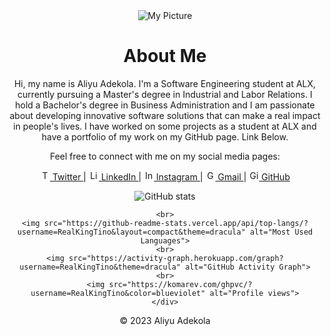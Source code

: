 </head>
<body>
  <div style="text-align:center;">
    <img src="https://pbs.twimg.com/profile_images/1635280999780356097/XCQeqNuy_400x400.jpg" alt="My Picture">
    <h1>About Me</h1>
    <p>Hi, my name is Aliyu Adekola. I'm a Software Engineering student at ALX, currently pursuing a Master's degree in Industrial and Labor Relations. I hold a Bachelor's degree in Business Administration and I am passionate about developing innovative software solutions that can make a real impact in people's lives. I have worked on some projects as a student at ALX and have a portfolio of my work on my GitHub page. Link Below.</p>
    <p>Feel free to connect with me on my social media pages:</p>
    <p>
      <a href="https://twitter.com/realkingtino">
  <img src="https://i.imgur.com/NkF5oei.png" alt="Twitter logo" style="height: 16px; width: 16px;">
  Twitter
</a> |
      <a href="https://www.linkedin.com/in/adekola-aliyu-a46484269">
<img class="logo" src="https://i.imgur.com/OQUXwNp.jpeg" alt="LinkedIn logo" style="height: 16px; width: 16px;">
LinkedIn
</a> |
      <a href="https://instagram.com/santiiino__">
<img class="logo" src="https://i.imgur.com/CxWbg0r.jpeg" alt="Instagram logo" style="height: 16px; width: 16px;">
Instagram
</a> |
      <a href="mailto:tmowizzy@gmail.com"
><img class="logo" src="https://i.imgur.com/Sn7xVtJ.jpeg" alt="Gmail logo" style="height: 16px; width: 16px;">
Gmail
</a> |
      <a href="https://github.com/RealKingTino">
<img class="logo" src="https://i.imgur.com/J6LeoUb.png" alt="GitHub logo" style="height: 16px; width: 16px;">
GitHub
</a>
    </p>
    <div class="github-stats">
      <img src="https://github-readme-stats.vercel.app/api?username=RealKingTino&show_icons=true&theme=dracula" alt="GitHub stats">
	<br>
	
	<br>
	<img src="https://github-readme-stats.vercel.app/api/top-langs/?username=RealKingTino&layout=compact&theme=dracula" alt="Most Used Languages">
	<br>
	<img src="https://activity-graph.herokuapp.com/graph?username=RealKingTino&theme=dracula" alt="GitHub Activity Graph">
	<br>
      <img src="https://komarev.com/ghpvc/?username=RealKingTino&color=blueviolet" alt="Profile views">
    </div>
  </div>
  <footer>
    <p align="center">© 2023 Aliyu Adekola</p>
  </footer>
</body>
</html>
